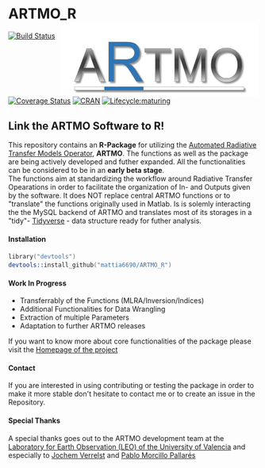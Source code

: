 # ARTMO_R <img align="right" src="data/ARMOR_simple.png" width="400" height="150" /></a>

[![Build Status](https://travis-ci.org/mattia6690/ARTMO_R.svg?branch=dev)](https://travis-ci.org/mattia6690/ARTMO_R) 
[![Coverage Status](https://img.shields.io/codecov/c/github/mattia6690/ARTMO_R/dev.svg)](https://codecov.io/github/mattia6690/ARTMO_R)
[![CRAN](http://www.r-pkg.org/badges/version/ARTMOR)](https://cran.r-project.org/package=ARTMOR)
[![Lifecycle:maturing](https://img.shields.io/badge/lifecycle-experimental-orange.svg)](https://www.tidyverse.org/lifecycle/#experimental)

## Link the ARTMO Software to R!

This repository contains an **R-Package** for utilizing the [Automated Radiative Transfer Models Operator](http://ipl.uv.es/artmo/), **ARTMO**. The functions as well as the package are being actively developed and futher expanded. All the functionalities can be considered to be in an **early beta stage**.  
The functions aim at standardizing the workflow around Radiative Transfer Opearations in order to facilitate the organization of In- and Outputs given by the software. It does NOT replace central ARTMO functions or to "translate" the functions originally used in Matlab. Is is solemly interacting the the MySQL backend of ARTMO and translates most of its storages in a "tidy"- [Tidyverse](https://www.tidyverse.org/) - data structure ready for futher analysis.  

#### Installation

```s
library("devtools")
devtools::install_github("mattia6690/ARTMO_R")
```

#### Work In Progress

* Transferrably of the Functions (MLRA/Inversion/Indices)
* Additional Functionalities for Data Wrangling
* Extraction of multiple Parameters
* Adaptation to further ARTMO releases

If you want to know more about core functionalities of the package please visit the [Homepage of the project](https://mattia6690.github.io/ARTMO_R/)

#### Contact

If you are interested in using contributing or testing the package in order to make it more stable don't hesitate to contact me or to create an issue in the Repository.

#### Special Thanks

A special thanks goes out to the ARTMO development team at the [Laboratory for Earth Observation (LEO) of the University of Valencia](http://ipl.uv.es/leo/) and especially to [Jochem Verrelst](https://www.researchgate.net/profile/Jochem_Verrelst) and [Pablo Morcillo Pallarés](https://www.linkedin.com/in/pablo-antonio-morcillo-pallar%C3%A9s-1823a9114/)